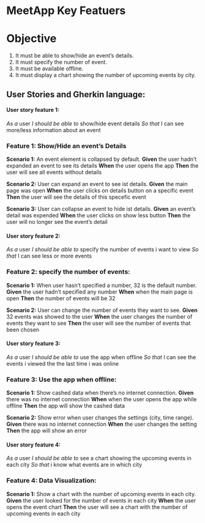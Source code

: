 # MeetApp Key Featuers

# Objective

1.	It must be able to show/hide an event’s details.
2.	It must specify the number of event.
3.	It must be available offline.
4.	It must display a chart showing the number of upcoming events by city.

## User Stories and Gherkin language:

#### User story feature 1:

*As a* user
*I should be able to* show/hide event details 
*So that* I can see more/less information about an event

### Feature 1: Show/Hide an event’s Details

**Scenario 1:** An event element is collapsed by default.
**Given** the user hadn’t expanded an event to see its details
**When** the user opens the app
**Then** the user will see all events without details
  
**Scenario 2:** User can expand an event to see ist details.
**Given** the main page was open
**When** the user clicks on details button on a specific event
**Then** the user will see the details of this specefic event

**Scenario 3:** User can collapse an event to hide ist details.
**Given** an event’s  detail was expended
**When** the user clicks on show less button
**Then**  the user will no longer see the event’s detail

#### User story feature 2:

*As a* user
*I should be able to* specify the number of events i want to view
*So that* I can see less or more events

### Feature 2: specify the number of events:

**Scenario 1:** When user hasn’t specified a number, 32 is the default number.
**Given** the user hadn’t specified any number
**When** when the main page is open
**Then**  the number of events will be 32

**Scenario 2:** User can change the number of events they want to see.
**Given** 32 events was showed to the user
**When** the user changes the number of events they want to see
**Then** the user will see the number of events that been chosen

#### User story feature 3:
*As a* user
*I should be able to* use the app when offline
*So that* I can see the events i viewed the the last time i was online

### Feature 3: Use the app when offline:

**Scenario 1:** Show cashed data when there’s no internet connection.
**Given** there was no internet connection
**When** when the user opens the app while offline
**Then** the app will show the cashed data

**Scenario 2:** Show error when user changes the settings (city, time range).
**Given** there was no internet connection 
**When** the user changes the setting
**Then** the app will show an error

#### User story feature 4:
*As a* user
*I should be able to* see a chart showing the upcoming events in each city
*So that* i know what events are in which city

### Feature 4: Data Visualization:

**Scenario 1:** Show a chart with the number of upcoming events in each city.
**Given** the user looked for the number of events in each city
**When** the user opens the event chart 
**Then**  the user will see a chart with the number of upcoming events in each city

